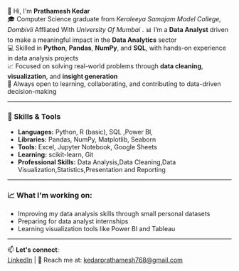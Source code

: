👋 Hi, I'm **Prathamesh Kedar**  
🎓 Computer Science graduate from *Keraleeya Samajam Model College, Dombivli* Affliated With *University Of Mumbai*  .
📊 I’m a **Data Analyst** driven to make a meaningful impact in the **Data Analytics** sector  
💻 Skilled in **Python**, **Pandas**, **NumPy**, and **SQL**, with hands-on experience in data analysis projects  
📈 Focused on solving real-world problems through **data cleaning**, **visualization**, and **insight generation**  
🤝 Always open to learning, collaborating, and contributing to data-driven decision-making  

---

### 🔧 Skills & Tools
- **Languages:** Python, R (basic), SQL  ,Power BI,
- **Libraries:** Pandas, NumPy, Matplotlib, Seaborn  
- **Tools:** Excel, Jupyter Notebook, Google Sheets  
- **Learning:**  scikit-learn, Git
- **Professional Skills:** Data Analysis,Data Cleaning,Data Visualization,Statistics,Presentation and Reporting

---

### 📈 What I'm working on:
- Improving my data analysis skills through small personal datasets  
- Preparing for data analyst internships  
- Learning visualization tools like Power BI and Tableau  

---

📫 **Let's connect**:  
[LinkedIn](https://www.linkedin.com/in/prathameshkedar2025) | 📧 Reach me at: [kedarprathamesh768@gmail.com](mailto:kedarprathamesh768@gmail.com)


